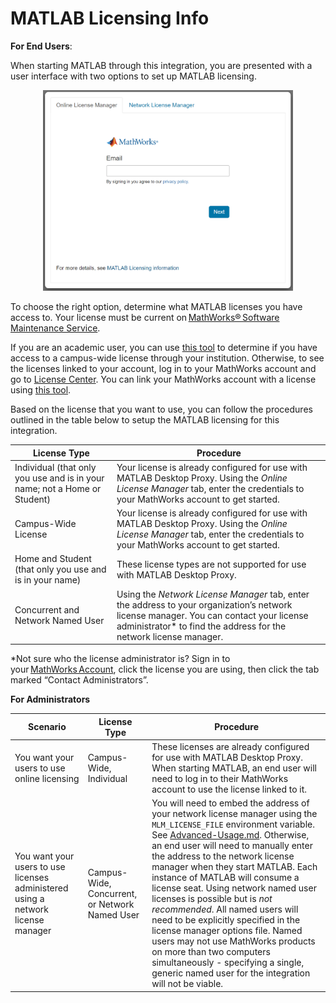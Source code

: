 # MATLAB Licensing Info


**For End Users**:

When starting MATLAB through this integration, you are presented with a user interface with two options to set up MATLAB licensing.

<p align="center">
  <img width="400" src="img/licensing_GUI.png">
</p>

To choose the right option, determine what MATLAB licenses you have access to. Your license must be current on [MathWorks® Software Maintenance Service](https://www.mathworks.com/services/maintenance.html). 



If you are an academic user, you can use [this tool](https://www.mathworks.com/licensecenter/licenses/add) to determine if you have access to a campus-wide license through your institution. Otherwise, to see the licenses linked to your account, log in to your MathWorks account and go to [License Center](https://www.mathworks.com/licensecenter/?s_tid=hp_ff_s_license). You can link your MathWorks account with a license using [this tool](https://www.mathworks.com/licensecenter/licenses/add).



Based on the license that you want to use, you can follow the procedures outlined in the table below to setup the MATLAB licensing for this integration.


| License Type | Procedure |
| ------ | ------ |
| Individual (that only you use and is in your name; not a Home or Student)  | Your license is already configured for use with MATLAB Desktop Proxy. Using the _Online License Manager_ tab, enter the credentials to your MathWorks account to get started.   |
| Campus-Wide License | Your license is already configured for use with MATLAB Desktop Proxy. Using the _Online License Manager_ tab, enter the credentials to your MathWorks account to get started.  |
| Home and Student (that only you use and is in your name)  | These license types are not supported for use with MATLAB Desktop Proxy.   |
| Concurrent and Network Named User  | Using the _Network License Manager_ tab, enter the address to your organization’s network license manager. You can contact your license administrator* to find the address for the network license manager. |


*Not sure who the license administrator is? Sign in to your [MathWorks Account](https://www.mathworks.com/mwaccount/), click the license you are using, then click the tab marked “Contact Administrators”.

**For Administrators**


| Scenario | License Type | Procedure |
| ------ | ------ | ------ |
| You want your users to use online licensing  | Campus-Wide, Individual  | These licenses are already configured for use with MATLAB Desktop Proxy. When starting MATLAB, an end user will need to log in to their MathWorks account to use the license linked to it. |
| You want your users to use licenses administered using a network license manager   | Campus-Wide, Concurrent, or Network Named User  | You will need to embed the address of your network license manager using the `MLM_LICENSE_FILE` environment variable. See [Advanced-Usage.md](./Advanced-Usage.md). Otherwise, an end user will need to manually enter the address to the network license manager when they start MATLAB. Each instance of MATLAB will consume a license seat. Using network named user licenses is possible but is *not recommended*. All named users will need to be explicitly specified in the license manager options file. Named users may not use MathWorks products on more than two computers simultaneously - specifying a single, generic named user for the integration will not be viable.   |
